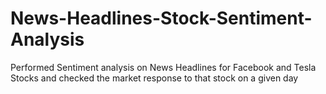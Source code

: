 # News-Headlines-Stock-Sentiment-Analysis

Performed Sentiment analysis on News Headlines for Facebook and Tesla Stocks and checked the market response to that stock on a given day
